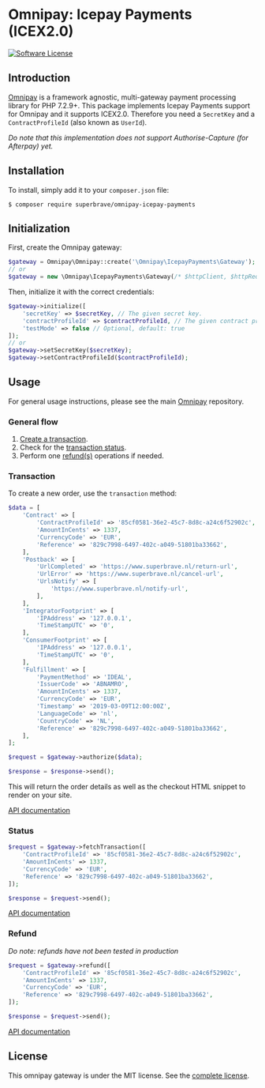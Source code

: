 # Omnipay: Icepay Payments (ICEX2.0)
[![Software License](https://img.shields.io/badge/license-MIT-brightgreen.svg?style=flat-square)](LICENSE)

## Introduction

[Omnipay](https://github.com/thephpleague/omnipay) is a framework agnostic, multi-gateway payment
processing library for PHP 7.2.9+. This package implements Icepay Payments support for Omnipay and it supports ICEX2.0. Therefore you need a `SecretKey` and a `ContractProfileId` (also known as `UserId`).

*Do note that this implementation does not support Authorise-Capture (for Afterpay) yet.*

## Installation

To install, simply add it to your `composer.json` file:
```shell
$ composer require superbrave/omnipay-icepay-payments
```

## Initialization

First, create the Omnipay gateway:
```php
$gateway = Omnipay\Omnipay::create('\Omnipay\IcepayPayments\Gateway');
// or
$gateway = new \Omnipay\IcepayPayments\Gateway(/* $httpClient, $httpRequest */);
```
Then, initialize it with the correct credentials:
```php
$gateway->initialize([
    'secretKey' => $secretKey, // The given secret key.
    'contractProfileId' => $contractProfileId, // The given contract profile id or user id.
    'testMode' => false // Optional, default: true
]);
// or
$gateway->setSecretKey($secretKey);
$gateway->setContractProfileId($contractProfileId);
```

## Usage

For general usage instructions, please see the main [Omnipay](https://github.com/thephpleague/omnipay)
repository.

### General flow

1. [Create a transaction](#transaction).
2. Check for the [transaction status](#status).
3. Perform one [refund(s)](#refund) operations if needed.

### Transaction

To create a new order, use the `transaction` method:
```php
$data = [
    'Contract' => [
        'ContractProfileId' => '85cf0581-36e2-45c7-8d8c-a24c6f52902c',
        'AmountInCents' => 1337,
        'CurrencyCode' => 'EUR',
        'Reference' => '829c7998-6497-402c-a049-51801ba33662',
    ],
    'Postback' => [
        'UrlCompleted' => 'https://www.superbrave.nl/return-url',
        'UrlError' => 'https://www.superbrave.nl/cancel-url',
        'UrlsNotify' => [
            'https://www.superbrave.nl/notify-url',
        ],
    ],
    'IntegratorFootprint' => [
        'IPAddress' => '127.0.0.1',
        'TimeStampUTC' => '0',
    ],
    'ConsumerFootprint' => [
        'IPAddress' => '127.0.0.1',
        'TimeStampUTC' => '0',
    ],
    'Fulfillment' => [
        'PaymentMethod' => 'IDEAL',
        'IssuerCode' => 'ABNAMRO',
        'AmountInCents' => 1337,
        'CurrencyCode' => 'EUR',
        'Timestamp' => '2019-03-09T12:00:00Z',
        'LanguageCode' => 'nl',
        'CountryCode' => 'NL',
        'Reference' => '829c7998-6497-402c-a049-51801ba33662',
    ],
];

$request = $gateway->authorize($data);

$response = $response->send();
```
This will return the order details as well as the checkout HTML snippet to render on your site.

[API documentation](http://docs2.icepay.com/calling-our-webservice/transaction-functions/)

### Status

```php
$request = $gateway->fetchTransaction([
    'ContractProfileId' => '85cf0581-36e2-45c7-8d8c-a24c6f52902c',
    'AmountInCents' => 1337,
    'CurrencyCode' => 'EUR',
    'Reference' => '829c7998-6497-402c-a049-51801ba33662',
]);

$response = $request->send();
```

[API documentation](https://icepay2.docs.apiary.io/#reference/0/transaction)

### Refund
*Do note: refunds have not been tested in production*

```php
$request = $gateway->refund([
    'ContractProfileId' => '85cf0581-36e2-45c7-8d8c-a24c6f52902c',
    'AmountInCents' => 1337,
    'CurrencyCode' => 'EUR',
    'Reference' => '829c7998-6497-402c-a049-51801ba33662',
]);

$response = $request->send();
```

[API documentation](https://icepay2.docs.apiary.io/#reference/0/transaction/refund)

## License

This omnipay gateway is under the MIT license. See the [complete license](LICENSE).
